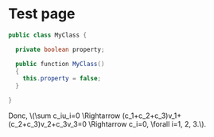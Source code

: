 # Test page

```java
public class MyClass {

  private boolean property;

  public function MyClass()
  {
    this.property = false;
  }

}
```

Donc, \\(\sum c_iu_i=0 \Rightarrow (c_1+c_2+c_3)v_1+(c_2+c_3)v_2+c_3v_3=0 \Rightarrow c_i=0, \forall i=1, 2, 3.\\).